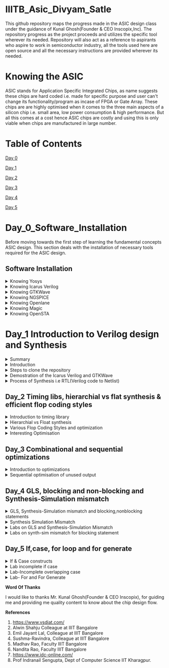 
# IIITB_Asic_Divyam_Satle
This github repository maps the progress made in the ASIC design class under the guidance of Kunal Ghosh(Founder & CEO Inscopix,Inc). The repository progress as the project proceeds and utilizes the specific tool wherever its needed. Repository will also act as a reference to aspirants who aspire to work in semiconductor industry, all the tools used here are open source and all the necessary instructions are provided wherever its needed.
# Knowing the ASIC
ASIC stands for Application Specific Integrated Chips, as name suggests these chips are hard coded i.e. made for specific purpose and user can't change its functionality/program as incase of FPGA or Gate Array. These chips are are highly optimised when it comes to the three main aspects of a silicon chip i.e. small area, low power consumption & high performance. But all this comes at a cost hence ASIC chips are costly and using this is only viable when chips are manufactured in large number.
# Table of Contents
[Day 0](#day-0)

[Day 1](#day-1)

[Day 2](#day-2)

[Day 3](#day-3)

[Day 4](#day-4)

[Day 5](#day-5)

# Day_0_Software_Installation

Before moving towards the first step of learning the fundamental concepts ASIC design. This section deals with the installation of necessary tools required for the ASIC design.
## Software Installation

<details>
 <summary> Knowing Yosys </summary>

### Knowing Yosys
Yosys is a framework for Verilog RTL synthesis. It currently has extensive Verilog-2005 support and provides a basic set of synthesis algorithms for various application domains. Selected features and typical applications:

Process almost any synthesizable Verilog-2005 design
Converting Verilog to BLIF / EDIF/ BTOR / SMT-LIB / simple RTL Verilog / etc.
Built-in formal methods for checking properties and equivalence
Mapping to ASIC standard cell libraries (in Liberty File Format)
Mapping to Xilinx 7-Series and Lattice iCE40 and ECP5 FPGAs
Foundation and/or front-end for custom flows
Yosys can be adapted to perform any synthesis job by combining the existing passes (algorithms) using synthesis scripts and adding additional passes as needed by extending the Yosys C++ code base. Yosys also serves as backend for several tools that use formal methods to reason about designs, such as sby for SMT-solver-based formal property checking or mcy for evaluating the quality of testbenches with mutation coverage metrics. Yosys is free software licensed under the ISC license (a GPL compatible license that is similar in terms to the MIT license or the 2-clause BSD license)

**Steps to Install Yosys**
```
$ git clone https://github.com/YosysHQ/yosys.git
$ cd yosys-master 
$ sudo apt install make 
$ sudo apt-get install build-essential clang bison flex \
    libreadline-dev gawk tcl-dev libffi-dev git \
    graphviz xdot pkg-config python3 libboost-system-dev \
    libboost-python-dev libboost-filesystem-dev zlib1g-dev
$ make 
$ sudo make install
```
![Yosys](https://github.com/DSatle/IIITB_Asic/assets/140998466/5aa618d6-63f5-433d-abd4-949d61e06621)

</details>	
	
 <details>
 <summary> Knowing Icarus Verilog </summary>


### Knowing Icarus Verilog  
ICARUS VERILOG
Icarus Verilog is an implementation of the Verilog hardware description language compiler that generates netlists in the desired format (EDIF). It supports the 1995, 2001 and 2005 versions of the standard, portions of SystemVerilog, and some extensions.Icarus Verilog is released under the GNU General Public License, Icarus Verilog is free software. Icarus is composed of a Verilog compiler (including a Verilog preprocessor) with support for plug-in backends, and a virtual machine that simulates the design.

**Steps to install Verilog**<br>
```
sudo apt-get install iverilog
```
![Verilog](https://github.com/DSatle/IIITB_Asic/assets/140998466/f89e230b-0cd2-4994-9d6c-18daabe59356)

</details>	
	
 <details>
 <summary> Knowing GTKWave </summary>
### Knowing GTKWave
GTKWave is a fully featured GTK+ based wave viewer for Unix and Win32 which reads LXT, LXT2, VZT, FST, and GHW files as well as standard Verilog VCD/EVCD files and allows their viewing.

**Steps to install GTKWave**<br>
```
sudo apt update<br>
sudo apt install gtkwave
```
![Gtkwave](https://github.com/DSatle/IIITB_Asic/assets/140998466/4d457906-7133-4a3a-ab59-436683b3a1e7)

</details>	
	
 <details>
 <summary> Knowing NGSPICE </summary>

### Knowing NGSPICE
ngspice is the open source spice simulator for electric and electronic circuits comprising of JFETs, bipolar and MOS transistors, passive elements like R, L, or C, diodes, transmission lines and other devices, all interconnected in a netlist. Digital circuits are simulated as well, event driven and fast, from single gates to complex circuits. And you may enter the combination of both analog and digital as a mixed-signal circuit. ngspice offers a wealth of device models for active, passive, analog, and digital elements. Model parameters are provided by our collections, by the semiconductor device manufacturers, or from semiconductor foundries. The user can add their circuits as a netlist, and the output is one or more graphs of currents, voltages and other electrical quantities or is saved in a data file.

**Steps to install ngspice**

Download the tarball from https://sourceforge.net/projects/ngspice/files/ to a local directory and then follow the commands given below :
```
# Dependency for ngspice:
sudo apt-get install build-essential
sudo apt-get install libxaw7-dev

# ngspice installation:
tar -zxvf ngspice-40.tar.gz
cd ngspice-40
mkdir release
cd release
../configure  --with-x --with-readline=yes --disable-debug
make
sudo make install
```
</details>	
	
 <details>
 <summary> Knowing Openlane </summary>
	 
### Knowing Openlane
OpenLane is an automated RTL to GDSII flow based on several components including OpenROAD, Yosys, Magic, Netgen, CVC, SPEF-Extractor, KLayout and a number of custom scripts for design exploration and optimization. It also provides a number of custom scripts for design exploration and optimization. The flow performs all ASIC implementation steps from RTL all the way down to GDSII. Currently, it supports both A and B variants of the sky130 PDK, the C variant of the gf180mcu PDK, and instructions to add support for other (including proprietary) PDKs are documented. OpenLane abstracts the underlying open source utilities, and allows users to configure all their behavior with just a single configuration file.

**Steps to install Openlane**

Prior to the installation of the OpenLane install the dependencies and packages using the command shown below :
```
sudo apt-get update
sudo apt-get upgrade
sudo apt install -y build-essential python3 python3-venv python3-pip make git
```
Docker Installation :
```
sudo apt install apt-transport-https ca-certificates curl software-properties-common
curl -fsSL https://download.docker.com/linux/ubuntu/gpg | sudo gpg --dearmor -o /usr/share/keyrings/docker-archive-keyring.gpg

echo "deb [arch=amd64 signed-by=/usr/share/keyrings/docker-archive-keyring.gpg] https://download.docker.com/linux/ubuntu $(lsb_release -cs) stable" | sudo tee /etc/apt/sources.list.d/docker.list > /dev/null

sudo apt update
sudo apt install docker-ce docker-ce-cli containerd.io
sudo docker run hello-world

sudo groupadd docker
sudo usermod -aG docker $USER
sudo reboot 


# Check for installation
sudo docker run hello-world
```
</details>	
	
 <details>
 <summary> Knowing Magic </summary>

### Knowing Magic
Magic is an electronic design automation (EDA) layout tool for very-large-scale integration (VLSI) integrated circuit (IC) originally written by John Ousterhout and his graduate students at UC Berkeley. Work began on the project in February 1983. The main difference between Magic and other VLSI design tools is its use of "corner-stitched" geometry, in which all layout is represented as a stack of planes, and each plane consists entirely of "tiles" (rectangles). Magic is primarily famous for writing the scripting interpreter language Tcl.

**Steps to install magic**
```
sudo apt-get install m4
sudo apt-get install tcsh
sudo apt-get install csh
sudo apt-get install libx11-dev
sudo apt-get install tcl-dev tk-dev
sudo apt-get install libcairo2-dev
sudo apt-get install mesa-common-dev libglu1-mesa-dev
sudo apt-get install libncurses-dev
git clone https://github.com/RTimothyEdwards/magic
cd magic
./configure
make
sudo make install
```
</details>	
	
 <details>
 <summary> Knowing OpenSTA </summary>
	 
### Knowing OpenSTA
OpenSTA is a gate level static timing verifier. As a stand-alone executable it can be used to verify the timing of a design using standard file formats such as Verilog netlist, Liberty library, SDC timing constraints, SDF delay annotation and SPEF parasitics. OpenSTA uses a TCL command interpreter to read the design, specify timing constraints and print timing reports.

**Steps to install OpenSTA**
Prior to the installation of the OpenSTA install the dependencies using the command shown below :
```
sudo apt-get install cmake clang gcc tcl swig bison flex
```
After installing the dependencies use the following command to install OpenSTA:
```
git clone https://github.com/The-OpenROAD-Project/OpenSTA.git
cd OpenSTA
mkdir build
cd build
cmake ..
make
sudo make install
```
</details>

# Day_1 Introduction to Verilog design and Synthesis
<details>
 <summary> Summary </summary>
Day1 deals with knowing software, that which tool is used for what purpose at which stage of the design flow. Here I learned the meaning of basic terminologies used during synthesis. 
 </details>


<details>
 <summary> Introduction </summary>

## Terminologies 
### Simulator
A simulator is a software tool that can be used to check the functionality of a circuit design before it is implemented in hardware. It does this by simulating the behavior of the design in software, using a Hardware Description Language (HDL) such as Verilog or VHDL. RTL design is checked for adherence to the specifications by simulating the design. Simultor looks for the chnages on the input signals. Output of the simulator is a vcd file i.e. value change dump format.


### Design
Design is the actual verilog code or set of verilog codes which has the intended functionality to meeet with the required specifications. Design can be of different types like Behavioral, Structural, Data flow model. Here I have started with the behavioral design of a MUX.

#### Test Bench
Testbench is the setup to apply stimulus(test_vectors) to the design to check its functionality. Here I have uploaded the test bench for the for the MUX design.

![Test Bench](https://github.com/DSatle/IIITB_Asic/assets/140998466/6b56c270-7f7c-4d9d-b22c-135282fb41e8)


### Verilog based simulation flow
![Whole Process](https://github.com/DSatle/IIITB_Asic/assets/140998466/a8fd9846-658b-4893-b339-3daf3577d8d8)

</details>


<details>
 <summary> Steps to clone the repository </summary>
	
## Github Cloning
### Steps to clone the github repository
First I made a new directory VSD, follow commands were used
```
mkdir VSD
cd VSD
mkdir VLSI
```
In VLSI directory I clonned the following github repository

https://github.com/kunalg123/sky130RTLDesignAndSynthesisWorkshop.git

![Kunalg123](https://github.com/DSatle/IIITB_Asic/assets/140998466/bca70601-be94-42e8-8f73-be2c9c3d5a78)

Following commands were used to clone the github repository
```
git clone https://github.com/kunalg123/sky130RTLDesignAndSynthesisWorkshop.git
````
Accessing the files 
After clonning the github repository here I accessed the content of the repository using the following commands
```
cd VSD
cd VLSI
cd sky130RTLDesignAndSynthesisWorkshop
cd verilog_files
```
![verilog files](https://github.com/DSatle/IIITB_Asic/assets/140998466/529fb477-4d1f-4aa6-89bf-4495946f29d7)

The verilog_model folder in \\wsl.localhost\Ubuntu\home\vsd\VLSI\sky130RTLDesignAndSynthesisWorkshop\my_lib. The verilog_files folder contains all the lab experiment verilog source files and corresponding testbench files needed to simulate the designs.

</details>


<details>
 <summary>Demostration of the Icarus Verilog and GTKWave </summary>

**Demostration of the Icarus Verilog and GTKWave**

To run the iverilog command the unbuntu should be in the same directory where verilog log files are presesnt this is done using the following commands
```
/home/vsd/VLSI/sky130RTLDesignAndSynthesisWorkshop/verilog_files
```
Now simulation of RTL design and test bench is done using the following commands
```
iverilog good_mux.v tb_good_mux.v 
```
![Screenshot (8)](https://github.com/DSatle/IIITB_Asic/assets/140998466/935509e1-6606-42b3-b070-96d48354e835)

The above command will compile and check for the syntax errors in both the design and testbench. Upon compiling successfully it will generate an executable file a.out.

Execute the a.out using the command ./a.out , resulting in the generation of a tb_good_mux.vcd file that captures changes in the input and output values. This vcd file is given as the input to the GTKWave to view the wave form. In GTKWave drag and drop the required input and output signals to view the waveform. Since the simulation is done for long amount of time use the zoom to fit option to view the entire waveform.

Commands to execute to view the waveform :
```
gtkwave tb_good_mux.vcd
```

![Screenshot (7)](https://github.com/DSatle/IIITB_Asic/assets/140998466/22053a27-982f-4fb0-9b55-b29b9347fe43)

**Descrpition of Verilog Code**

The verilog code can be viewed using the following commands
```
gedit good_mux.v
```
The above code opens the verilog code for 2x1 MUX writen in behavioral pattern.

![Mux Design](https://github.com/DSatle/IIITB_Asic/assets/140998466/e6cfa22b-3539-464d-a3c8-52fde1575e02)

```
gedit tb_good_mux.v
```
The above code opens the verilog code for test bench of 2x1 MUX writen in behavioral pattern.

![MUX test bench](https://github.com/DSatle/IIITB_Asic/assets/140998466/3606496c-9185-41d2-86ad-cd2dd0666183)

Demostration of the Icarus Verilog and GTKWave

</details>


<details>
 <summary>Process of Synthesis i.e RTL(Verilog code to Netlist) </summary>


**Process of Synthesis i.e RTL(Verilog code to Netlist)**

**Terminologies**

**Synthesis**- Synthesis is the process that converts RTL into a technology-specific gate-level netlist, optimized for a set of pre-defined constraints.

**Netlist**- Netlist is the schematic or circuit equivalent of the RTL code. Netlist can be of various type based on its representation. A netlist can have elements like MUX, multiplier, adder, etc or it can be a gate level netlist where the given RTL code is implemented using gates the netlist shows the interconnection between gates.
Library- Library is the collection of all the standard cells needed to implement the given RTL logic thriugh a circuit. It consists of gates with various configutations 2,3,4 inputs or with different delay times.

**Introduction to the synthesizer**

Synthesizer is a tool used to convert the RTL from the netlist. Yosys is one such open source synthesizer. Yosys is provided with both the design and its corresponding .lib file, and its task is to generate the netlist. The netlist generated is a depiction of the input design provided to Yosys, contructed using the standard cells available in the .lib file. To validate the synthesis output, the netlist is verified in a manner analogous to how the RTL design is verified. This involves using the same testbench and stimulus set to confirm that the outcomes obtained from the netlist correspond to those acquired when using the RTL design. 

**Generating the netlist**

Here our synthesizer is Yosys, the following image shows the process and three command needed to generate the netlist using yosys

![Screenshot (12)](https://github.com/DSatle/IIITB_Asic/assets/140998466/1da95471-c269-4197-83fe-b23e0b6346a5)

The below picture describes the RTL design along with the netlist corresponding to it.

![Screenshot (16)](https://github.com/DSatle/IIITB_Asic/assets/140998466/ef1e161a-3ab0-4e5b-a885-f03337b3a4ea)


**Verifying the netlist**

Netlist verification is done to cross check whether the given netlist performs exactly in the same as the RTL design. The image shows the pictorial representation of verifying the netlist using the test bench.

![netlist_verification](https://github.com/DSatle/IIITB_Asic/assets/140998466/03daf290-81af-4b55-845a-413418911bd5)

**Need for slow gates in library**

**Setup Time**- The amount of time the data at the synchronous input must be stable before the active edge of the clock.

**Hold Time**- The amount of time the data at the synchronous input must be stable after the active edge of the clock.

![Setup and hold time](https://github.com/DSatle/IIITB_Asic/assets/140998466/da9e764a-aa58-4ee8-9b6b-872b7b609695)

Note- Both setup and hold time for the flipflops is specified in the librbary.

Invoking yosys
```
yosys
```
![Invoking Yosys](https://github.com/DSatle/IIITB_Asic/assets/140998466/8f3ac985-640b-4ef4-ae2f-b67c848ec92b)

Reading library
```
read_liberty /home/full directory where RTL code is present.

Reading Verilog code
read_verilog filename.v
```

Synthesize command 
```
synth -top filename
```
![Screenshot (19)](https://github.com/DSatle/IIITB_Asic/assets/140998466/9120c95a-c225-48da-83e4-27a8a8784576)

Abc command
```
abc_liberty -lib /home/file directory where library is present 
```
Show command
```
show
```

Note- In the coming we will see the 


![Setup and hold time](https://github.com/DSatle/IIITB_Asic/assets/140998466/5bd55f3f-5841-4b3b-bc76-5a19c047d900)

The below image explains why we need slower gates. In the image for proper functioning of the circuit data should reach DFFB well before(setup time) the next clock pulse arrives. And DFFB should hold this value for some amount of time (Hold time) so that it can be carry forward the value to next element of the circuit.

![Setup   Hold Time (2)](https://github.com/DSatle/IIITB_Asic/assets/140998466/38a6ba79-82c3-47b4-bdf2-dcfd878912b0)

Hence we need fast cells to meet the required performance and we need cells that work slow to meet HOLD.

</details>

## Day_2 Timing libs, hierarchial vs flat synthesis & efficient flop coding styles
</details>


<details>
 <summary>Introduction to timing library </summary>
	
**Introduction to timing.libs**

Library Name- Sky130

tt- Stands for typical process

025C- Temparature 

1V80- Indicates the voltage

Three important parameters

Process- Variations due to fabrication, due to human error every time it cannot be exactly made same

Voltage- Change in voltage results n change in behaviour of circuit.

Temperature- Semiconductors are highly sensitive to temparature.

Cells- Basic entity used to make a circuit like gates flipflops.

Command for getting library

![Command SS for getting library code](https://github.com/DSatle/IIITB_Asic/assets/140998466/b2779e85-b79f-4f25-a11f-2a356e741407)

**Library details**

![Lib img-1](https://github.com/DSatle/IIITB_Asic/assets/140998466/3dc45fe8-d031-4f7b-8461-fbf239921f2f)

![Lib img 2](https://github.com/DSatle/IIITB_Asic/assets/140998466/ecbe1e1f-4d23-4736-9bcd-1aae0b197762)

</details>


<details>
 <summary>Hierarchial vs Float synthesis </summary>
	
**Hierarchial vs Float synthesis**
File showing difference between and gates

![Screenshot (43)](https://github.com/DSatle/IIITB_Asic/assets/140998466/38507182-c6a5-4338-83ba-7e2c00f7f8dc)

Behavioral code of AND gate

![AND behavioral](https://github.com/DSatle/IIITB_Asic/assets/140998466/7f903ac5-ee3f-431e-99f3-cbe486f242ae)

Searching two input gate in library

![a211o search bar](https://github.com/DSatle/IIITB_Asic/assets/140998466/c07282e2-3ef7-4c7e-aa44-d615ad26da1b)

Searching three input gate in library


![a21110 search bar](https://github.com/DSatle/IIITB_Asic/assets/140998466/d50f8d5f-497f-4139-9297-7d68d33cdba1)

Verilog Code for multiple module 

![veri code mm](https://github.com/DSatle/IIITB_Asic/assets/140998466/655dcbd2-028a-4a12-ae10-ec56972b81c4)

Multiple module command for synthesis and netlist generation

![gedit multipl](https://github.com/DSatle/IIITB_Asic/assets/140998466/cb1fce1c-9ee1-4489-9222-f9ae5446a629)

![Invoking Yosys (2)](https://github.com/DSatle/IIITB_Asic/assets/140998466/5c473bf2-0a39-41c1-8778-0371c6eb0d2b)

![Syth](https://github.com/DSatle/IIITB_Asic/assets/140998466/59ba8959-6f8e-4cee-93e6-b257ce582fda)


Multiple module hierarchy 

![Multiple modules hier](https://github.com/DSatle/IIITB_Asic/assets/140998466/2930e3e1-f8d3-479d-892c-eb50b513e854)

Multiple module netlist 

![Multiple module net list](https://github.com/DSatle/IIITB_Asic/assets/140998466/0a8afab8-b4f2-4017-b86c-e65057f8c6ac)

Flattned Library file

![Flattened netlist](https://github.com/DSatle/IIITB_Asic/assets/140998466/9e824050-528e-41c7-b2c3-c1aafa7fb95a)

Flattned netlist

![Flattened netlist](https://github.com/DSatle/IIITB_Asic/assets/140998466/88611a0c-2e29-4bde-8129-9037a027a0e2)

Submodule AND gate

![Submodule AND gate](https://github.com/DSatle/IIITB_Asic/assets/140998466/f5bcc556-8ec3-466a-bf49-5699f3d45b3a)

</details>


<details>
 <summary>Various Flop Coding Styles and optimization</summary>

**Various Flop Coding Styles and optimization**
Sync reset flipflop code

![sync dff](https://github.com/DSatle/IIITB_Asic/assets/140998466/eb408ac2-028d-4c61-90a1-31957128f822)

Simulation


![sync dff](https://github.com/DSatle/IIITB_Asic/assets/140998466/265f6f50-bbd7-4541-a156-f5e4f71c08cd)

Netlist 

![sync reset dff](https://github.com/DSatle/IIITB_Asic/assets/140998466/e8a63d53-4750-4853-ab08-ec4ab83ee63f)


Async reset flipflop code

![async reset](https://github.com/DSatle/IIITB_Asic/assets/140998466/975382c0-e708-412e-8775-78ad5e11459f)



Simulation

![gtkwave sync dff](https://github.com/DSatle/IIITB_Asic/assets/140998466/9fe90191-8576-4c65-8d72-c8b5e8173db1)

Netlist 

![dff async set](https://github.com/DSatle/IIITB_Asic/assets/140998466/99c5b49f-0611-467b-a603-9b45171afa0a)


Sync & Async flipflop code 

![Sync   async dff](https://github.com/DSatle/IIITB_Asic/assets/140998466/835d1285-2ce8-402c-b632-64082baa1f07)

</details>


<details>
 <summary>Interesting Optimisation</summary>

**Interesting Optimisation**

![io1 (2)](https://github.com/DSatle/IIITB_Asic/assets/140998466/99d2c885-22fa-4781-b431-0a1010402604)

![io2 (2)](https://github.com/DSatle/IIITB_Asic/assets/140998466/b8a02857-faaf-4637-abec-29733a6a1f7e)

</details>

## Day_3 Combinational and sequential optimizations

</details>


<details>
 <summary>Introduction to optimizations</summary>

**Introduction to optimizations**
**Combinational Logic Optimisation**
* Seqeezing the logic to get the most optimised design
* Optimised Design is better interms of area & Power savings
There are two ways to do this
1. Constant Propagation
2. Boolean Logic optimisation
   
**Constant Propagation**

Below constant 0 helped to reduce the circuit. Hence term as constant propagation

![up](https://github.com/DSatle/IIITB_Asic/assets/140998466/0db109f5-5dc1-43c6-a5ef-2be3c4e109ac)



**Boolean Logic optimisation**

![photo1692122716](https://github.com/DSatle/IIITB_Asic/assets/140998466/ab4c7371-e43b-41a7-851e-8a6342eff093)


Example-1 

![opt_check](https://github.com/DSatle/IIITB_Asic/assets/140998466/be9fc551-6139-44af-af6a-6e3f5e822e9c)

Example-2

![opt_check2](https://github.com/DSatle/IIITB_Asic/assets/140998466/b3e10411-6050-4edf-85bb-e086c9615435)

Example-3

![opt_check3](https://github.com/DSatle/IIITB_Asic/assets/140998466/e89e0305-e0f9-4da7-a114-dec823bd2cb5)

Example-4

![ex-4](https://github.com/DSatle/IIITB_Asic/assets/140998466/8a8f74d9-5ac9-4ba3-bc89-4d32563e06c9)

Example-5 
Here there is multiple modules present so we will try to check whether those module are being used or not by using following commands:

```
yosys:read_liberty -lib ../lib/sky130_fd_sc_hd__tt_025C_1v80.lib 
yosys:read_verilog multiple_module_opt2.v
yosys:synth -top multiple_module_opt2
yosys:abc -liberty ../lib/sky130_fd_sc_hd__tt_025C_1v80.lib 
yosys:flatten
yosys:opt_clean -purge
yosys:show
```
```
module sub_module(input a , input b , output y);
	assign y = a & b;
endmodule

module multiple_module_opt2(input a , input b , input c , input d , output y);
	wire n1,n2,n3;
	sub_module U1 (.a(a) , .b(1'b0) , .y(n1));
	sub_module U2 (.a(b), .b(c) , .y(n2));
	sub_module U3 (.a(n2), .b(d) , .y(n3));
	sub_module U4 (.a(n3), .b(n1) , .y(y));
endmodule
```
Before Flatten

![ex-5 bf](https://github.com/DSatle/IIITB_Asic/assets/140998466/0a78d50f-f911-48a9-b5db-2dc8486dea66)

After Flatten

![ex-5 af](https://github.com/DSatle/IIITB_Asic/assets/140998466/d40b7a04-5234-4466-84c4-d50c4ace62c8)

**Example -6**
```
	module sub_module1(input a , input b , output y);
	 assign y = a & b;
	endmodule

	module sub_module2(input a , input b , output y);
	 assign y = a^b;
	endmodule

	module multiple_module_opt(input a , input b , input c , input d , output y);
	wire n1,n2,n3;
	sub_module1 U1 (.a(a) , .b(1'b1) , .y(n1));
	sub_module2 U2 (.a(n1), .b(1'b0) , .y(n2));
	sub_module2 U3 (.a(b), .b(d) , .y(n3));

	assign y = c | (b & n1); 
	endmodule
```
![ex-6 bf](https://github.com/DSatle/IIITB_Asic/assets/140998466/0391d03a-c647-412d-9ec3-6efdce739909)

![ex-6 af](https://github.com/DSatle/IIITB_Asic/assets/140998466/68105603-d788-4e05-a43b-1104f3cec255)


**Sequential Logic optimizations**
1. Sequential logic optimisations(basic)
2. Advanced
   2.1 State Optimisation
   2.2 Retiming
   2.3 Sequential Logic Clonning(Floor plan aware synthesis)
**State Optimisation**
Below figure show the concept of Sequential Constant

**Clonning**- Done when doing a physical aware synthesis

![msg471781029-35205](https://github.com/DSatle/IIITB_Asic/assets/140998466/8f83ffb4-e65c-4542-a7b8-4cc8d9f801bc)

Below image shows concept of clonning 

![msg471781029-35201](https://github.com/DSatle/IIITB_Asic/assets/140998466/e8e50fed-3bd5-4615-913e-6a600d11b2ee)



When distance between A to B & A to C is very large & we have positive slack for A, we introduce more than one unit of A, this reduces the timing delay caused due to large distance.

**Retiming**

Below image shows the concept of retiming.
Assumption clock to Q delay & setup time zero. Effectively we will be able to clock at 200Mhz. After retiming is done circuit can be clocked at 250Mhz, making it faster.

![msg471781029-35199](https://github.com/DSatle/IIITB_Asic/assets/140998466/e3349ca8-7f66-4cf1-94e9-8dd0ad05a88f)

Example-1 

![dff 1 netlist](https://github.com/DSatle/IIITB_Asic/assets/140998466/0b0c170b-a0c8-4abe-bfde-390ecbfac855)

![dff 1 no  of cells](https://github.com/DSatle/IIITB_Asic/assets/140998466/a5bb4995-7b33-44ee-a935-710e1391f466)

Example-2 

![dff 2 netlist](https://github.com/DSatle/IIITB_Asic/assets/140998466/fdf8b316-fdc3-49e1-bce0-22b248c6b2d1)

![dff 2 no  of cells](https://github.com/DSatle/IIITB_Asic/assets/140998466/e5d1f8f1-0cdf-40f2-ae6b-d3fcdff9bd96)

Example-3

![dff 3 no  of cells](https://github.com/DSatle/IIITB_Asic/assets/140998466/95f2a7a5-60f7-4aab-9355-aacd1694cee0)

![dff3 no  of cells](https://github.com/DSatle/IIITB_Asic/assets/140998466/dbb16953-4924-4bb4-a76a-acaa35171a14)

Example-4 

![dff ex-4 nl](https://github.com/DSatle/IIITB_Asic/assets/140998466/b84a1691-a178-4960-ac67-9b588dfcec61)

Example-5

![dff ex-5 nl](https://github.com/DSatle/IIITB_Asic/assets/140998466/555c151e-cbc3-42ff-a724-ec480df10c26)

</details>


<details>
	
 <summary>Sequential optimisation of unused output</summary>
	
**Sequential optimisation of unused output**
**Counter**

![netlist counter](https://github.com/DSatle/IIITB_Asic/assets/140998466/ceeb9b89-fc04-43d8-a54c-276e6a69f00a)

![IO Signals counter](https://github.com/DSatle/IIITB_Asic/assets/140998466/d9c911f0-b19d-4d58-b8a4-c8cec1c92310)

![counter cell counts](https://github.com/DSatle/IIITB_Asic/assets/140998466/86e2e474-6e2b-4171-8725-ec1dc2382ee7)

**Updated Counter**
![netlist counter2](https://github.com/DSatle/IIITB_Asic/assets/140998466/01452f60-b131-4b61-86d0-88c143c717b5)

![counter 2 IO signals](https://github.com/DSatle/IIITB_Asic/assets/140998466/cf694cce-de69-446d-b03f-e2efea7ff59e)

![counter2 cells](https://github.com/DSatle/IIITB_Asic/assets/140998466/61b640de-44c0-4cdd-823b-d460701ae7b9)

</details>

## Day_4 GLS, blocking and non-blocking and Synthesis-Simulation mismatch
</details>


<details>
	
 <summary>GLS, Synthesis-Simulation mismatch and blocking,nonblocking statements</summary>

**GLS, Synthesis-Simulation mismatch and blocking/nonblocking statements**

**What is GLS- Gate Level Simulation?**

GLS is generating the simulation output by running test bench with netlist file generated from synthesis as design under test. Netlist is logically same as RTL code, therefore, same test bench can be used for it.

**Why GLS?**

We perform this to verify logical correctness of the design after synthesizing it. Also ensuring the timing of the design is met.

Below picture gives an insight of the procedure. Here while using iverilog, we also include gate level verilog models to generate GLS simulation.

![GLS model timing conditon](https://github.com/DSatle/IIITB_Asic/assets/140998466/d9315151-6525-44eb-97b8-8fc3500a47c9)

</details>


<details>
	
 <summary>Synthesis Simulation Mismatch</summary>
	 
**Synthesis Simulation Mismatch**


There are three main reasons for Synthesis Simulation Mismatch:

* Missing sensitivity list in always block
* Blocking vs Non-Blocking Assignments
* Non standard Verilog coding
  
**Missing sensitivity list in always block:**

If the consider - Example-2, we can see the only sel is mentioned in the sensitivity list. During the simulation, the waveforms will resemble a latched output but the simulation of netlist will not infer this as the synthesizer will only look at the statements with in the procedural block and not the sensitivity list.

As the synthesizer doen't look for sensitivity list and it looks only for the statements in procedural block, it infers correct circuit and if we simulate the netlist code, there will be a synthesis simulation mismatch.

To avoid the synthesis and simulation mismatch. It is very important to check the behaviour of the circuit first and then match it with the expected output seen in simulation and make sure there are no synthesis and simulation mismatches. This is why we use GLS.

**Blocking vs Non-Blocking Assignments:**

Blocking statements execute the statemetns in the order they are written inside the always block. Non-Blocking statements execute all the RHS and once always block is entered, the values are assigned to LHS. This will give mismatch as sometimes, improper use of blocking statements can create latches. Get to see at Example4

</details>


<details>
 <summary>Labs on GLS and Synthesis-Simulation Mismatch</summary>
	 
**Labs on GLS and Synthesis-Simulation Mismatch**


**Example-1** 

There is no mismatch in this example as the netlist simulation and rtl simulation waveform are similar only
```
module ternary_operator_mux (input i0 , input i1 , input sel , output y);
	assign y = sel?i1:i0;
endmodule
```
**Simulation**

![GTKWave terniary mux](https://github.com/DSatle/IIITB_Asic/assets/140998466/f94a62c3-abf2-49b1-b1ff-f99d7e837794)

**Synthesis**

![terniary mux netlist](https://github.com/DSatle/IIITB_Asic/assets/140998466/b1261108-e52d-463b-8391-7ba769056aa0)

**Netlist Simulation**

![terniary netlist gtkwave](https://github.com/DSatle/IIITB_Asic/assets/140998466/220675f5-4c0b-479f-80f0-61ba1fc92300)

**Command for netlist verification**

![netlist verify code](https://github.com/DSatle/IIITB_Asic/assets/140998466/8bf7e134-5c63-4a5d-866a-c4b840663da3)


**Example-2**
```
module bad_mux (input i0 , input i1 , input sel , output reg y);
	always @ (sel)
	begin
		if(sel)
			y <= i1;
		else 
			y <= i0;
	end
endmodule
```
**Simulation**

![bad mux gtkwave](https://github.com/DSatle/IIITB_Asic/assets/140998466/c2b99647-766b-49ac-b323-13762a865927)

**Synthesis**

![bad mux netlist](https://github.com/DSatle/IIITB_Asic/assets/140998466/7f8ccaab-a5b9-4a50-a237-a4fd4bc2e655)

**Netlist Simulation**

![bbb](https://github.com/DSatle/IIITB_Asic/assets/140998466/e71ae49d-11ff-44d0-87ca-00888658a877)


**Mismatch**

Here the first image is showing mismatch because waveform was only changing only when select was changing where as in the second one it is corrected by the synthesizer.

![bad mux gtkwave](https://github.com/DSatle/IIITB_Asic/assets/140998466/2275d668-fd1c-4b6a-af76-63687817598b)

![bbb](https://github.com/DSatle/IIITB_Asic/assets/140998466/86a7de48-11d6-4a08-a165-581f4385fe2c)

**Command to get netlist**

![command to get bad bad with netlist](https://github.com/DSatle/IIITB_Asic/assets/140998466/5d4a2d1c-1d33-471c-86c8-709945ac0bd9)


**Example-3**
```
module good_mux (input i0 , input i1 , input sel , output reg y);
	always @ (*)
	begin
		if(sel)
			y <= i1;
		else 
			y <= i0;
	end
endmodule

```
**Simulation**

![good mux following](https://github.com/DSatle/IIITB_Asic/assets/140998466/035b0046-4c63-4cc8-87ca-83330a5fbc23)

**Synthesis**

![good mux following](https://github.com/DSatle/IIITB_Asic/assets/140998466/2b1be7cc-0e80-4714-9c8b-7c87891e5979)

**Netlist Simulation**

![netlist gm](https://github.com/DSatle/IIITB_Asic/assets/140998466/b05cb837-abf7-4204-863c-dceec8ab4484)
</details>


<details>
 <summary>Labs on synth-sim mismatch for blocking statement</summary>


**Labs on synth-sim mismatch for blocking statement**

Here in the below example  the output is depending on the past value of x which is dependednt on a and b and it appears like a flop.
```
module blocking_caveat (input a , input b , input  c, output reg d); 
reg x;
always @ (*)
	begin
	d = x & c;
	x = a | b;
end
endmodule

```

![msg471781029-35202](https://github.com/DSatle/IIITB_Asic/assets/140998466/e58c3075-086c-4d6c-b770-da8279affa0b)


**Simulation**

![gtkwave blocking caveat](https://github.com/DSatle/IIITB_Asic/assets/140998466/81cad32e-e80c-49aa-b0f2-cf3cc4c30c5a)

**Synthesis**

![netlist blocking caveat](https://github.com/DSatle/IIITB_Asic/assets/140998466/3914bdad-98b1-4275-b65e-2e3eda727f06)

**Cell Stats**

![cell stats blocking caveat](https://github.com/DSatle/IIITB_Asic/assets/140998466/683b4f11-89b5-4883-8882-7bb630b04b2f)

**Signal Info**

![signal info blocking caveat](https://github.com/DSatle/IIITB_Asic/assets/140998466/afb87746-4205-452d-84a7-0286f33fb3d4)

**Netlist Verification**

![mnmn](https://github.com/DSatle/IIITB_Asic/assets/140998466/b81d3524-416c-45f9-85cd-49fca4af29e2)

</details>

## Day_5 If,case, for loop and for generate
</details>


<details>
 <summary>If & Case constructs </summary>
	 
**If & Case constructs**

The construct if is mainly used to create priority logic. In a nested if else construct, the conditions are given priority from top to bottom. Only if the condition is satisfied, if statement is executed and the compiler comes out of the block. If condition fails, it checks for next condition and so on as shown below.
Syntx of If is shown below
```
if (<condition 1>)
begin
-----------
-----------
end
else if (<condition 2>)
begin
-----------
-----------
end
else if (<condition 3>)
.
.
.

```

**Dangers due to If**

If use a bad coding style i.e, using incomplete if else constructs will infer a latch. We definetly don't require an unwanted latch in a combinational circuit. When an incomplete construct is used, if all the conditions are failed, the input is latched to the output and hence we don't get desired output unless we need a latch.
The below image shows dangers with warning in red

**Case Construct**

In case construct, the execution checks for all the case statements and whichever satisfies the statement, that particular statement is executed.If there is no match, the default statement is executed. But here unlike if construct, the execution doesn't stop once statement is satisfied, but it continues further.

Below snippet show the syntax for case statement

![photo1692123599](https://github.com/DSatle/IIITB_Asic/assets/140998466/090e3fd9-dd83-4577-9f6a-7067d652da00)

```
case(statement)
  case1: begin
       --------
	 --------
	 end
 case2: begin
	     --------
	 --------
	 end
 default:
 endcase
```
Caveats in case occurs due to two primary reasons
1. Incomplete case
   The below image show the code and how a latch is formed in the case statement. Warning are shown in red colour.
   
  ![msg471781029-35204](https://github.com/DSatle/IIITB_Asic/assets/140998466/773f0299-5697-41a6-941c-fd69285f7c71)

   Solution- Introducing a default in the code eliminates the problem of latch formation at hardware level.The snippet for which is shown below
   
2. Partial assignments
The below image shows the error occured due to partial assingment. Due to this hardware generates some random error. Example of this is discussed in further section.

![msg471781029-35202](https://github.com/DSatle/IIITB_Asic/assets/140998466/3536ef3d-5af0-4b12-9065-bd4edc837080)

</details>


<details>
<summary>Lab incomplete if case </summary>

**Lab incomplete if case**

**Example-1**

The below image shows the practical example where latch is formed due to incomplete if code used.

   ![incom if code](https://github.com/DSatle/IIITB_Asic/assets/140998466/269b8a30-08db-40d7-8d0b-c2df16ebbab4)

The below image show the image of latch at hardware level. Whenever io is low y is latching at some value.

![gtkwave incom if](https://github.com/DSatle/IIITB_Asic/assets/140998466/ff07651c-07b3-425c-9893-d609c613571f)

The below image show the latch used by the synthesizer to implement the circuit.

![cell stats incomp if](https://github.com/DSatle/IIITB_Asic/assets/140998466/2616ef12-9c4b-44d9-8296-fd5e7924c304)

The image shows presence of latch in the netlist



![incomp if netlist](https://github.com/DSatle/IIITB_Asic/assets/140998466/b5114974-df72-483f-8d61-c02f61aa0d07)

The above images shows what an incomplete if state does to the circuit at various levels

**Example-2**

The below code is equivalent to two 2:1 mux with i0 and i2 as select lines with i1 and i3 as inputs respectively. Here as well, the output is connected back to input in the form of a latch with an enable input of OR of i0 and i2.

![incom if2 code](https://github.com/DSatle/IIITB_Asic/assets/140998466/84ae9b77-b4de-442e-b211-3b4e907d51c2)

The below image shows when i1 and i2 are low the circuit will act as a latch.

![incom if2 gtkwave](https://github.com/DSatle/IIITB_Asic/assets/140998466/2b52e3fc-fd0d-4481-accb-b0ecc3d07640)

The below image shows that the synthesizer used a latch to implement the code at the hardware level.

![cell stats incomp if2](https://github.com/DSatle/IIITB_Asic/assets/140998466/10217c89-4c34-49f3-9f3e-9e77f050aa4d)

Below image shows latch present in the netlist.

![incomp if2 netlist](https://github.com/DSatle/IIITB_Asic/assets/140998466/7661c8d5-f12b-4a07-80c5-42206b392281)


</details>


<details>
 <summary>Lab-Incomplete overlapping case </summary>
	 
**Lab-Incomplete overlapping case**

**Example-1**

This is an example of incomplete case where other two combinations 10 and 11 were not included. This will infer a latch for the multiplexer and connect i2 and i3 with the output.

Below is the code for the same.

![incomp cas1 code](https://github.com/DSatle/IIITB_Asic/assets/140998466/79a21569-4f9e-47f2-b667-81a97e6bfe6a)

Below show the gtkwave where latch can be observed for (1,0) & (1,1) it's forming the latch. This can be observed between 2ns to 4ns.

![incomp cas1 gtkwave](https://github.com/DSatle/IIITB_Asic/assets/140998466/d80e55c8-7bbc-410b-9678-36e9cfde58df)

The cell stats show the presence of latch in hardware implementation.

![cell stats cas1 incmo](https://github.com/DSatle/IIITB_Asic/assets/140998466/356ac6f4-fdf7-4b67-9bb3-a9d099a6ea63)

Presence of netlist is obserevd in the netlist as well.

![netlist incomp1](https://github.com/DSatle/IIITB_Asic/assets/140998466/4c2b6ab1-a7ae-4f46-937f-499827b08452)

**Example-2**
The below code is equivalent to two 2:1 mux with i0 and i2 as select lines with i1 and i3 as inputs respectively. Here as well, the output is connected back to input in the form of a latch with an enable input of OR of i0 and i2.

Code snippet is given below

![com case using default code](https://github.com/DSatle/IIITB_Asic/assets/140998466/dfbdcb1d-a748-4f1d-9106-e2dc289dfbb0)

Below image of GTKWave show the proper working of case statement by using default statement

![gtkwave comp gtkwave](https://github.com/DSatle/IIITB_Asic/assets/140998466/ea2a910f-8190-4f5c-8a5b-b7a608f596de)

Cell stats shows elimination of latch from hardware 

![cell stats comp case](https://github.com/DSatle/IIITB_Asic/assets/140998466/1a7a4a21-27e7-4235-9932-a1018b4902e7)

Same is reflected in the netlist as well.

![netlist comp cas](https://github.com/DSatle/IIITB_Asic/assets/140998466/e3fd9e22-c8f3-4e01-a230-02b8ca4ea70b)

**Example-3**

In the below example, y is present in all the case statements and it had particular outut for all cases. There no latch is inferred in case of y. When it comes to x, it is not assigned for the input 01, therefore a latch is inferred here.

Code snippet is given below

![code overlapping case](https://github.com/DSatle/IIITB_Asic/assets/140998466/f55388ef-fe12-44b7-83e6-9ca53480ee60)

GTKWave show output for both x and y.

![overlapping gtkwave](https://github.com/DSatle/IIITB_Asic/assets/140998466/8db55177-e8a0-4c28-a8fd-ce7666d1c7ca)

Cell stats shows inclusion of latch because of x.

![cell stats incomp 2 op](https://github.com/DSatle/IIITB_Asic/assets/140998466/0c6b804e-5baf-4665-b964-690374923264)

Netlist shows infered latch at output x.

![2 op case statement netlist](https://github.com/DSatle/IIITB_Asic/assets/140998466/8559648e-edde-40ec-93c0-6e1eb070ab67)

**Example-4 Bad Mux Contruct**

![bad case](https://github.com/DSatle/IIITB_Asic/assets/140998466/c86e7b1a-dd25-4ddd-851e-58199934dcb6)

GTKwave simulation

![nn](https://github.com/DSatle/IIITB_Asic/assets/140998466/9049fecf-440b-404b-8511-8afc3fc65e6f)

Cell stats

![cell stats for overlapping](https://github.com/DSatle/IIITB_Asic/assets/140998466/b2f6dc08-8e6c-4ebc-aaa3-571789c87317)

Netlist 

![nn n](https://github.com/DSatle/IIITB_Asic/assets/140998466/99503380-c0a7-4839-b573-011dff51340f)

**Netlist Simulation**

As we can see from the simulation wave form and difference in netlist waveform here the invalid case is getting fixed by the tool which we should avoid to do so in the code

![Capture](https://github.com/DSatle/IIITB_Asic/assets/140998466/d19c6a2b-92f1-4813-a1cc-c5c55894097d)

**For loop & For Generate**

* For loop is always used inside always block
* For loop used for evaluating expressions
* For loop is not used for instantiating Hard Ware multiple times

* Generate For loop is always used outside always block,
* Generate For loop is used when we need a code snippet multiple time i.e. used for instatiating Hard Ware.

  For loop can be used to generate larger circuits like 256:1 multiplexer or 1-256 demultiplexer where the coding style of smaller mux is not feesible and can have human errors since we would need to include huge number of combinations.

FOR Generate can be used to instantiate any number of sub modules with in a top module. For example, if we need a 32 bit ripple carry adder, instead of instantiating 32 full adders, we can write a generate for loop and connect the full adders appropriately.

</details>


<details>
 <summary>Lab- For and For Generate </summary>
	 
**Lab- For and For Generate**
**Example-1- Mux using generate**

Code Snippet 

![Mux gene code](https://github.com/DSatle/IIITB_Asic/assets/140998466/dc38fb2a-7962-4845-8a05-4a8ac4792c87)

GTKwave output

![gtkwave mux gen code](https://github.com/DSatle/IIITB_Asic/assets/140998466/fad68d77-5d16-4182-91fb-44ab7b94e2ed)

Netlist 

![netlist mux gene](https://github.com/DSatle/IIITB_Asic/assets/140998466/2cc1d979-abac-456d-a0fb-4d6b657a83e0)

Netlist simulation

![netlist simulation mux generate](https://github.com/DSatle/IIITB_Asic/assets/140998466/e585e632-05f4-406a-ad53-c27715171d3a)

**Example-2-Demux using case & generate**
Code snippet

![combined code demux](https://github.com/DSatle/IIITB_Asic/assets/140998466/bda3a20a-c964-4b9f-ae5f-1ab57746e33e)

Demux Case RTL simulation

![demux case gtkwave](https://github.com/DSatle/IIITB_Asic/assets/140998466/9be052a6-0ba6-4ecc-baa1-db0c4cbd5afb)

Demux generate RTL simulation

![demux generate gtkwave](https://github.com/DSatle/IIITB_Asic/assets/140998466/244518fe-a757-495c-bc3c-47fb226e52d6)

Demux Case Netlist 

![netlist demux case](https://github.com/DSatle/IIITB_Asic/assets/140998466/0517bac4-653b-4359-91e7-2c0b251579b6)

Demux Generate Netlist

![netlist mux gene](https://github.com/DSatle/IIITB_Asic/assets/140998466/46a19316-06c9-46e9-981a-f0a53f8b2dbe)

Demux case Netlist Simulation

![case demux netlist simulation](https://github.com/DSatle/IIITB_Asic/assets/140998466/cc6af981-f752-44d2-a9b8-799ffc7d0274)

Demux generated Netlist simulation

![netlist simulation mux generate](https://github.com/DSatle/IIITB_Asic/assets/140998466/8ef4ca46-965a-46c4-aa2d-074654cfd3e8)

**Conclusion**- Whenever a big mux/demux is needed to be implemented "for" loop is very handy. Making larger mux using case statement is a tedious task, as the code length increases while this is not the case with for generate method.

**Example-4 Ripple Carry Adder**

In this Ripple carry adder example, unlike instantiating fulladder for 8 times, generate for loop is used to instantiate the fulladder for 7 times and only for first full adder, it is instantiated seperately. Using the same code, just by changing bus sizes and condition of for loop, we can design any required size of ripple carry adder.

Code snippet

![rca v](https://github.com/DSatle/IIITB_Asic/assets/140998466/8c8d74f5-16a3-4061-b478-5c0a351ce65e)

Simulation

![op gtkwave rca](https://github.com/DSatle/IIITB_Asic/assets/140998466/45b55412-0703-4298-beb0-32f72b6aefe0)

</details>

**Word Of Thanks**

I would like to thanks Mr. Kunal Ghosh(Founder & CEO Inscopix), for guiding me and providing me quality content to know about the chip design flow.

**References**
1. https://www.vsdiat.com/
2. Alwin Shahju Colleague at IIIT Bangalore
3. Emil Jayant Lal, Colleague at IIIT Bangalore
4. Sushma-Ravindra, Colleague at IIIT Bangalore
5. Madhav Rao, Faculty IIIT Bangalore
6. Nandita Rao, Faculty IIIT Bangalore
7. https://www.idc-online.com/
8. Prof Indranail Sengupta, Dept of Computer Science IIT Kharagpur.





































   













